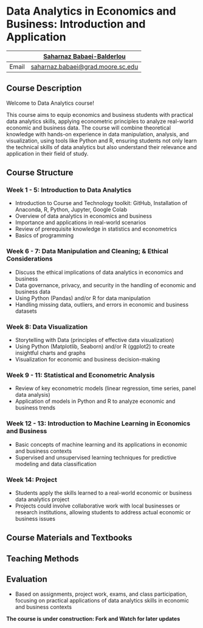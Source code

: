 # Data Analytics in Economics and Business: Introduction and Application
|  | [Saharnaz Babaei-Balderlou](https://saharnazbabaei.wixsite.com/home) |
|--------------|--------------------------------------------------------------|
| Email | [saharnaz.babaei@grad.moore.sc.edu](mailto:saharnaz.babaei@grad.moore.sc.edu) |

## Course Description ##

Welcome to Data Analytics course! 

This course aims to equip economics and business students with practical data analytics skills, applying econometric principles to analyze real-world economic and business data. The course will combine theoretical knowledge with hands-on experience in data manipulation, analysis, and visualization, using tools like Python and R, ensuring students not only learn the technical skills of data analytics but also understand their relevance and application in their field of study.

## Course Structure ##
### Week 1 - 5: Introduction to Data Analytics
- Introduction to Course and Technology toolkit: GitHub, Installation of Anaconda, R, Python, Jupyter, Google Colab
- Overview of data analytics in economics and business
- Importance and applications in real-world scenarios
- Review of prerequisite knowledge in statistics and econometrics
- Basics of programming 
  
### Week 6 - 7: Data Manipulation and Cleaning; & Ethical Considerations 
- Discuss the ethical implications of data analytics in economics and business
- Data governance, privacy, and security in the handling of economic and business data
- Using Python (Pandas) and/or R for data manipulation
- Handling missing data, outliers, and errors in economic and business datasets

### Week 8: Data Visualization
- Storytelling with Data (principles of effective data visualization)
- Using Python (Matplotlib, Seaborn) and/or R (ggplot2) to create insightful charts and graphs
- Visualization for economic and business decision-making

### Week 9 - 11: Statistical and Econometric Analysis
- Review of key econometric models (linear regression, time series, panel data analysis)
- Application of models in Python and R to analyze economic and business trends

### Week 12 - 13: Introduction to Machine Learning in Economics and Business
- Basic concepts of machine learning and its applications in economic and business contexts
- Supervised and unsupervised learning techniques for predictive modeling and data classification

### Week 14: Project
- Students apply the skills learned to a real-world economic or business data analytics project
- Projects could involve collaborative work with local businesses or research institutions, allowing students to address actual economic or business issues

## Course Materials and Textbooks ##

## Teaching Methods


## Evaluation
- Based on assignments, project work, exams, and class participation, focusing on practical applications of data analytics skills in economic and business contexts


**The course is under construction: Fork and Watch for later updates**
